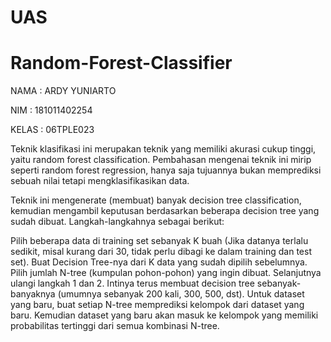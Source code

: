 # UAS

# Random-Forest-Classifier

NAMA : ARDY YUNIARTO

NIM : 181011402254

KELAS : 06TPLE023

Teknik klasifikasi ini merupakan teknik yang memiliki akurasi cukup tinggi, yaitu random forest classification. Pembahasan mengenai teknik ini mirip seperti random forest regression, hanya saja tujuannya bukan memprediksi sebuah nilai tetapi mengklasifikasikan data.


 
Teknik ini mengenerate (membuat) banyak decision tree classification, kemudian mengambil keputusan berdasarkan beberapa decision tree yang sudah dibuat. Langkah-langkahnya sebagai berikut:

Pilih beberapa data di training set sebanyak K buah (Jika datanya terlalu sedikit, misal kurang dari 30, tidak perlu dibagi ke dalam training dan test set).
Buat Decision Tree-nya dari K data yang sudah dipilih sebelumnya.
Pilih jumlah N-tree (kumpulan pohon-pohon) yang ingin dibuat. Selanjutnya ulangi langkah 1 dan 2. Intinya terus membuat decision tree sebanyak-banyaknya (umumnya sebanyak 200 kali, 300, 500, dst).
Untuk dataset yang baru, buat setiap N-tree memprediksi kelompok dari dataset yang baru. Kemudian dataset yang baru akan masuk ke kelompok yang memiliki probabilitas tertinggi dari semua kombinasi N-tree.
